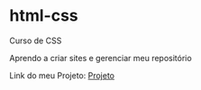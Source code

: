 # html-css
 Curso de CSS

 Aprendo a criar sites e gerenciar meu repositório 


Link do meu Projeto:
<a href="https://elimi79.github.io/html-css/Desafios/d010/mini.html">Projeto</a>
